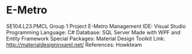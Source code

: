 # E-Metro
 SE104.L23.PMCL
Group 1 Project
E-Metro Management
IDE: Visual Studio
Programming Language: C#
Database: SQL Server
Made with WPF and Entity Framework
Special Packages: Material Design Toolkit 
Link: http://materialdesigninxaml.net/
References: Howkteam
